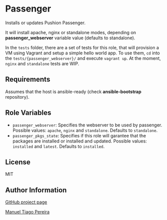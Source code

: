 Passenger
========

Installs or updates Pushion Passenger.

It will install apache, nginx or standalone modes, depending on **passenger_webserver** variable value (defaults to standalone).

In the `tests` folder, there are a set of tests for this role, that will provision a VM using Vagrant and setup a simple hello world app. To use them, `cd` into the `tests/{passenger_webserver}/` and execute `vagrant up`. At the moment, `nginx` and `standalone` tests are WIP.

Requirements
------------

Assumes that the host is ansible-ready (check **ansible-bootstrap** repository).

Role Variables
--------------

* `passenger_webserver`: Specifies the webserver to be used by passenger. Possible values: `apache`, `nginx` and `standalone`. Defaults to `standalone`.
* `passenger_pkgs_state`: Specifies if this role will garantee that the packages are installed or installed and updated. Possible values: `installed` and `latest`. Defaults to `installed`.

License
-------

MIT

Author Information
------------------

[GitHub project page](https://github.com/mtpereira/ansible-passenger)

[Manuel Tiago Pereira](http://mtpereira.github.io)
